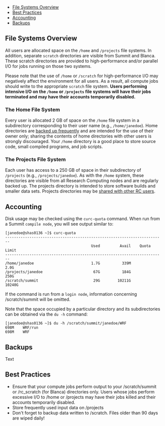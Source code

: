 - [File Systems Overview](#file-systems-overview)
- [Best Practices](#best-practices)
- [Accounting](#accounting)
- [Backups](#backups)

## File Systems Overview

All users are allocated space on the `/home` and `/projects` file systems.  In addition, separate `scratch` directories are visible from Summit and Blanca.  These scratch directories are provided to high-performance and/or parallel I/O for jobs running on those two systems.  

Please  note that the use of `/home` or `/scratch` for high-performance I/O may negatively affect the environment for all users.  As a result, all compute jobs should write to the appropriate `scratch` file system.  **Users performing intensive I/O on the `/home` or `/projects` file systems will  have their jobs terminated and may have their accounts temporarily disabled.**

### The Home File System
Every user is allocated 2 GB of space on the `/home` file system in a subdirectory corresponding to their user name (e.g., `/home/janedoe`).  Home directories are [backed up frequently](#backups) and are intended for the use of their owner only; sharing the contents of home directories with other users is strongly discouraged.  Your `/home` directory is a good place to store source code, small compiled programs, and job scripts.  

### The Projects File System

Each user has access to a 250 GB of space in their subdirectory of `/projects` (e.g., `/projects/janedoe`).  As with the `/home` system, these directories are visible from all Research Computing nodes and are regularly backed up. The projects directory is intended to store software builds and smaller data sets.  Projects directories may be [shared with other RC users](#sharing-directories).  


## Accounting

Disk usage may be checked using the `curc-quota` command.  When run from a Summit `compile node`, you will see output similar to:

```
[janedoe@shas0136 ~]$ curc-quota
------------------------------------------------------------------------
                                       Used         Avail    Quota Limit
------------------------------------------------------------------------
/home/janedoe                          1.7G          339M           2.0G
/projects/janedoe                       67G          184G           250G
/scratch/summit                         29G        10211G         10240G
```
If the command is run from a `login node`, information concerning /scratch/summit will be omitted.

Note that the space occupied by a particular directory and its subdirectories can be obtained via the `du -h` command: 

```
[janedoe@shas0136 ~]$ du -h /scratch/summit/janedoe/WRF
698M	WRF/run
698M	WRF
```
## Backups

Text

## Best Practices
- Ensure that your compute jobs perform output to your /scratch/summit or /rc_scratch (for Blanca) directories only.  Users whose jobs perform excessive I/O to /home or /projects may have their jobs killed and their accounts temporarily disabled.
- Store frequently used input data on /projects
- Don't forget to backup data written to /scratch.  Files older than 90 days are wiped daily!

